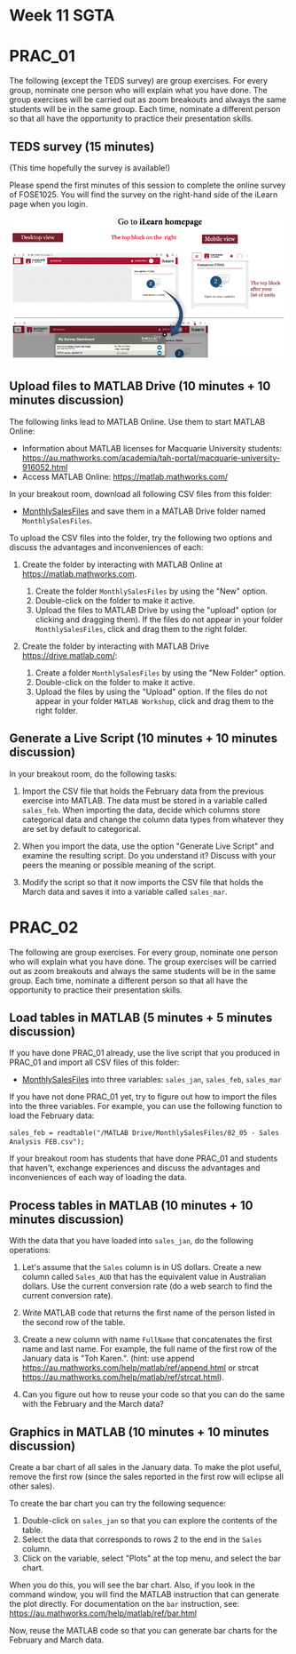 # Week 11 SGTA
# PRAC_01

The following (except the TEDS survey) are group exercises. For every group, nominate one person who will explain what you have done. The group exercises will be carried out as zoom breakouts and always the same students will be in the same group. Each time, nominate a different person so that all have the opportunity to practice their presentation skills.


## TEDS survey (15 minutes)

(This time hopefully the survey is available!)

Please spend the first minutes of this session to complete the online survey of FOSE1025. You will find the survey on the right-hand side of the iLearn page when you login.

![screen shot](teds.png)


## Upload files to MATLAB Drive (10 minutes + 10 minutes discussion)

The following links lead to MATLAB Online. Use them to start MATLAB Online:

* Information about MATLAB licenses for Macquarie University students: https://au.mathworks.com/academia/tah-portal/macquarie-university-916052.html
* Access MATLAB Online: https://matlab.mathworks.com/

In your breakout room, download all following CSV files from this folder:
* [MonthlySalesFiles](https://ilearn.mq.edu.au/mod/folder/view.php?id=5675219) 
and save them in a MATLAB Drive folder named `MonthlySalesFiles`.

To upload the CSV files into the folder, try the following two options and discuss the advantages and inconveniences of each:

1. Create the folder by interacting with MATLAB Online at https://matlab.mathworks.com.
    1. Create the folder `MonthlySalesFiles` by using the "New" option.
    2. Double-click on the folder to make it active.
    3. Upload the files to MATLAB Drive by using the "upload" option (or clicking and dragging them).
    If the files do not appear in your folder `MonthlySalesFiles`, click and drag them to the right folder.

2. Create the folder by interacting with MATLAB Drive https://drive.matlab.com/:
    1. Create a folder `MonthlySalesFiles` by using the "New Folder" option.
    2. Double-click on the folder to make it active.
    3. Upload the files by using the "Upload" option.
    If the files do not appear in your folder `MATLAB Workshop`, click and drag them to the right folder.

## Generate a Live Script (10 minutes + 10 minutes discussion)

In your breakout room, do the following tasks:

1. Import the CSV file that holds the February data from the previous exercise into MATLAB. The data must be stored in a variable called `sales_feb`. When importing the data, decide which columns store categorical data and change the column data types from whatever they are set by default to categorical.

2. When you import the data, use the option "Generate Live Script" and examine the resulting script. Do you understand it? Discuss with your peers the meaning or possible meaning of the script.

3. Modify the script so that it now imports the CSV file that holds the March data and saves it into a variable called `sales_mar`.

# PRAC_02

The following are group exercises. For every group, nominate one person who will explain what you have done. The group exercises will be carried out as zoom breakouts and always the same students will be in the same group. Each time, nominate a different person so that all have the opportunity to practice their presentation skills.

## Load tables in MATLAB (5 minutes + 5 minutes discussion)

If you have done PRAC_01 already, use the live script that you produced in PRAC_01 and import all CSV files of this folder: 
* [MonthlySalesFiles](https://ilearn.mq.edu.au/mod/folder/view.php?id=5675219) 
into three variables: `sales_jan`, `sales_feb`, `sales_mar`

If you have not done PRAC_01 yet, try to figure out how to import the files into the three variables. For example, you can use the following function to load the February data:

```
sales_feb = readtable("/MATLAB Drive/MonthlySalesFiles/02_05 - Sales Analysis FEB.csv");
```

If your breakout room has students that have done PRAC_01 and students that haven't, exchange experiences and discuss the advantages and inconveniences of each way of loading the data.

## Process tables in MATLAB (10 minutes + 10 minutes discussion)

With the data that you have loaded into `sales_jan`, do the following operations:

1. Let's assume that the `Sales` column is in US dollars. Create a new column called `Sales_AUD` that has the equivalent value in Australian dollars. Use the current conversion rate (do a web search to find the current conversion rate).

2. Write MATLAB code that returns the first name of the person listed in the second row of the table.

3. Create a new column with name `FullName` that concatenates the first name and last name. For example, the full name of the first row of the January data is "Toh Karen.". (hint: use append https://au.mathworks.com/help/matlab/ref/append.html or strcat https://au.mathworks.com/help/matlab/ref/strcat.html).

4. Can you figure out how to reuse your code so that you can do the same with the February and the March data?


## Graphics in MATLAB (10 minutes + 10 minutes discussion)

Create a bar chart of all sales in the January data. To make the plot useful, remove the first row (since the sales reported in the first row will eclipse all other sales).

To create the bar chart you can try the following sequence:

1. Double-click on `sales_jan` so that you can explore the contents of the table.
2. Select the data that corresponds to rows 2 to the end in the `Sales` column.
3. Click on the variable, select "Plots" at the top menu, and select the bar chart.

When you do this, you will see the bar chart. Also, if you look in the command window, you will find the MATLAB instruction that can generate the plot directly. For documentation on the `bar` instruction, see: https://au.mathworks.com/help/matlab/ref/bar.html

Now, reuse the MATLAB code so that you can generate bar charts for the February and March data.


